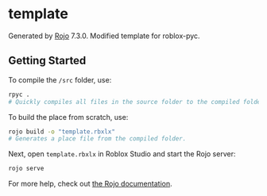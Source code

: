 # template
Generated by [Rojo](https://github.com/rojo-rbx/rojo) 7.3.0. Modified template
for roblox-pyc.


## Getting Started
To compile the `/src` folder, use:
```bash
rpyc .
# Quickly compiles all files in the source folder to the compiled folder.
```
To build the place from scratch, use:

```bash
rojo build -o "template.rbxlx"
# Generates a place file from the compiled folder.
```

Next, open `template.rbxlx` in Roblox Studio and start the Rojo server:

```bash
rojo serve
```

For more help, check out [the Rojo documentation](https://rojo.space/docs).